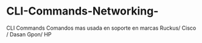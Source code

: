 # CLI-Commands-Networking-
CLI Commands 
Comandos mas usada en soporte en marcas Ruckus/ Cisco / Dasan Gpon/ HP
